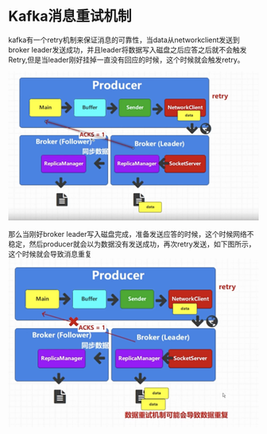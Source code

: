 # Kafka消息重试机制
kafka有一个retry机制来保证消息的可靠性，当data从networkclient发送到broker leader发送成功，并且leader将数据写入磁盘之后应答之后就不会触发Retry,但是当leader刚好挂掉一直没有回应的时候，这个时候就会触发retry。

![architect](images/28-kafka.png)

那么当刚好broker leader写入磁盘完成，准备发送应答的时候，这个时候网络不稳定，然后producer就会以为数据没有发送成功，再次retry发送，如下图所示，这个时候就会导致消息重复
![architect](images/29-kafka.png)
